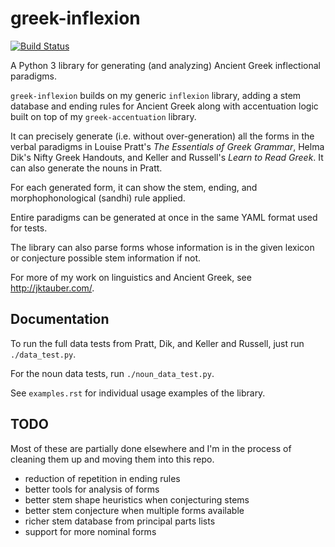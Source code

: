 # greek-inflexion

[![Build Status](https://travis-ci.org/jtauber/greek-inflexion.svg)](https://travis-ci.org/jtauber/greek-inflexion)

A Python 3 library for generating (and analyzing) Ancient Greek inflectional
paradigms.

`greek-inflexion` builds on my generic `inflexion` library, adding a stem
database and ending rules for Ancient Greek along with accentuation logic
built on top of my `greek-accentuation` library.

It can precisely generate (i.e. without over-generation) all the forms in the
verbal paradigms in Louise Pratt's _The Essentials of Greek Grammar_, Helma
Dik's Nifty Greek Handouts, and Keller and Russell's _Learn to Read Greek_. It
can also generate the nouns in Pratt.

For each generated form, it can show the stem, ending, and morphophonological
(sandhi) rule applied.

Entire paradigms can be generated at once in the same YAML format used for
tests.

The library can also parse forms whose information is in the given lexicon or
conjecture possible stem information if not.

For more of my work on linguistics and Ancient Greek, see
<http://jktauber.com/>.


## Documentation

To run the full data tests from Pratt, Dik, and Keller and Russell, just run
`./data_test.py`.

For the noun data tests, run `./noun_data_test.py`.

See `examples.rst` for individual usage examples of the library.


## TODO

Most of these are partially done elsewhere and I'm in the process of cleaning
them up and moving them into this repo.

 - reduction of repetition in ending rules
 - better tools for analysis of forms
 - better stem shape heuristics when conjecturing stems
 - better stem conjecture when multiple forms available
 - richer stem database from principal parts lists
 - support for more nominal forms
